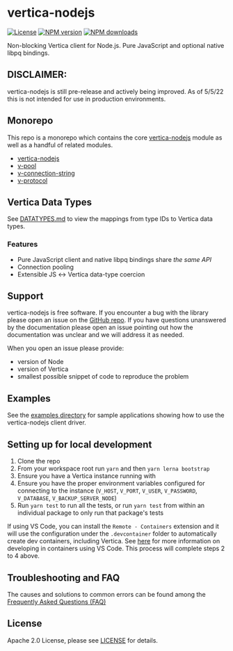 # vertica-nodejs

[![License](https://img.shields.io/badge/License-Apache%202.0-orange.svg)](https://opensource.org/licenses/Apache-2.0)
[![NPM version](https://img.shields.io/npm/v/vertica-nodejs?color=blue)](https://www.npmjs.com/package/vertica-nodejs)
[![NPM downloads](https://img.shields.io/npm/dm/vertica-nodejs)](https://www.npmjs.com/package/vertica-nodejs)

Non-blocking Vertica client for Node.js. Pure JavaScript and optional native libpq bindings.

## DISCLAIMER: 
vertica-nodejs is still pre-release and actively being improved. As of 5/5/22 this is not intended for use in production environments. 

## Monorepo

This repo is a monorepo which contains the core [vertica-nodejs](https://github.com/vertica/vertica-nodejs/tree/master/packages/vertica-nodejs) module as well as a handful of related modules.

- [vertica-nodejs](https://github.com/vertica/vertica-nodejs/tree/master/packages/vertica-nodejs)
- [v-pool](https://github.com/vertica/vertica-nodejs/tree/master/packages/v-pool)
- [v-connection-string](https://github.com/vertica/vertica-nodejs/tree/master/packages/v-connection-string)
- [v-protocol](https://github.com/vertica/vertica-nodejs/tree/master/packages/v-protocol)

<!--
## Documentation

Each package in this repo should have its own readme more focused on how to develop/contribute. For more information on how to contribute, check out our [contributing guidelines](#contributing-guidelines).-->

<!-- ## Installation
    To install vertica-nodejs with npm: ``` TO DO ```

    To use vertica-nodejs linked locally from source (not recommended in production): ``` TO DO - Take notes from http://confluence.verticacorp.com/display/DEV/Node.js+Development+Resources```

-->

## Vertica Data Types

See [DATATYPES.md](https://github.com/vertica/vertica-nodejs/blob/master/DATATYPES.md) to view the mappings from type IDs to Vertica data types.

### Features

- Pure JavaScript client and native libpq bindings share _the same API_
- Connection pooling
- Extensible JS ↔ Vertica data-type coercion
<!-- - Supported Vertica features -->
  <!-- - Async notifications with `LISTEN/NOTIFY` verifiy this -->
  <!-- - Bulk import & export with `COPY TO/COPY FROM` not part of the MVP -->

## Support

vertica-nodejs is free software. If you encounter a bug with the library please open an issue on the [GitHub repo](https://github.com/vertica/vertica-nodejs). If you have questions unanswered by the documentation please open an issue pointing out how the documentation was unclear and we will address it as needed. 

When you open an issue please provide:

- version of Node
- version of Vertica
- smallest possible snippet of code to reproduce the problem

## Examples

See the [examples directory](https://github.com/vertica/vertica-nodejs/tree/master/examples) for sample applications showing how to use the vertica-nodejs client driver.

<!-- 
## Contributing

Outside contributions to this project are greatly appreciated. Following standard Vertica open source practices, please see [CONTRIBUTING.md](CONTRIBUTING.md)
-->

## Setting up for local development

1. Clone the repo
2. From your workspace root run `yarn` and then `yarn lerna bootstrap`
3. Ensure you have a Vertica instance running with 
4. Ensure you have the proper environment variables configured for connecting to the instance (`V_HOST`, `V_PORT`, `V_USER`, `V_PASSWORD`, `V_DATABASE`, `V_BACKUP_SERVER_NODE`)
5. Run `yarn test` to run all the tests, or run `yarn test` from within an individual package to only run that package's tests

If using VS Code, you can install the `Remote - Containers` extension and it will use the configuration under the `.devcontainer` folder to automatically create dev containers, including Vertica.  See [here](https://code.visualstudio.com/docs/remote/containers) for more information on developing in containers using VS Code.  This process will complete steps 2 to 4 above.

## Troubleshooting and FAQ

The causes and solutions to common errors can be found among the [Frequently Asked Questions (FAQ)](https://github.com/vertica/vertica-nodejs/wiki/FAQ)

## License

Apache 2.0 License, please see [LICENSE](LICENSE) for details.

